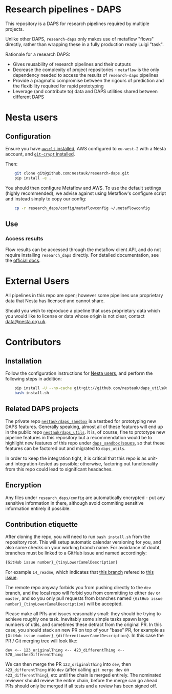 Research pipelines - DAPS
=========================

This repository is a DAPS for research pipelines required by multiple projects.

Unlike other DAPS, `research-daps` only makes use of metaflow "flows" directly, rather than wrapping these in a fully production ready Luigi "task".

Rationale for a research DAPS:
- Gives reusability of research pipelines and their outputs
- Decrease the complexity of project repositories - `metaflow` is the only dependency needed to access the results of `research-daps` pipelines
- Provide a pragmatic compromise between the rigours of prediction and the flexibility required for rapid prototyping
- Leverage (and contribute to) data and DAPS utilities shared between different DAPS

# Nesta users

## Configuration

Ensure you have [`awscli` installed](https://docs.aws.amazon.com/cli/latest/userguide/install-cliv2.html),
 AWS configured to `eu-west-2` with a Nesta account,
  and  [`git-crypt` installed](https://github.com/AGWA/git-crypt/blob/master/INSTALL.md).

Then:

```bash
    git clone git@github.com:nestauk/research-daps.git
    pip install -e .
```
    
You should then configure Metaflow and AWS. To use the default settings (highly recommended), we advise against using Metaflow's configure script and instead simply to copy our config:

```bash
    cp -r research_daps/config/metaflowconfig ~/.metaflowconfig
```

## Use

### Access results

Flow results can be accessed through the metaflow client API, and do not require installing `research_daps` directly. For detailed documentation, see the [official docs](https://docs.metaflow.org/metaflow/client).

# External Users

All pipelines in this repo are open; however some pipelines use proprietary data that Nesta has licensed and cannot share.

Should you wish to reproduce a pipeline that uses proprietary data which you would like to license or data whose origin is not clear, contact data@nesta.org.uk.

# Contributors

## Installation
    
Follow the configuration instructions for [Nesta users](#Configuration), and perform the following steps in addition:

```bash
    pip install -U --no-cache git+git://github.com/nestauk/daps_utils@dev
    bash install.sh
```

## Related DAPS projects

The private repo [`nestauk/daps_sandbox`](https://github.com/nestauk/daps_sandbox) is a testbed for prototyping new DAPS features. Generally speaking, almost all of these features will end up in the public repo [`nestauk/daps_utils`](https://github.com/nestauk/daps_utils). It is, of course, fine to prototype new pipeline features in this repository but a recommendation would be to highlight new features of this repo under [`daps_sandbox` issues](https://github.com/nestauk/daps_sandbox/issues), so that these features can be factored out and migrated to `daps_utils`.

In order to keep the integration tight, it is critical that this repo is as unit- and integration-tested as possible; otherwise, factoring out functionality from this repo could lead to significant headaches.

## Encryption

Any files under `research_daps/config` are automatically encrypted - put any sensitive information in there, although avoid commiting sensitive information entirely if possible.

## Contribution etiquette

After cloning the repo, you will need to run `bash install.sh` from the repository root. This will setup
automatic calendar versioning for you, and also some checks on your working branch name. For avoidance of doubt,
branches must be linked to a GitHub issue and named accordingly:

```bash
{GitHub issue number}_{tinyLowerCamelDescription}
```
For example `14_readme`, which indicates that [this branch](https://github.com/nestauk/research-daps/pull/24) refered to [this issue](https://github.com/nestauk/research-daps/issues/14).

The remote repo anyway forbids you from pushing directly to the `dev` branch, and the local repo will forbid you from committing to either `dev` or `master`, and so you only pull requests from branches named `{GitHub issue number}_{tinyLowerCamelDescription}` will be accepted.

Please make all PRs and issues reasonably small: they should be trying to achieve roughly one task. Inevitably some simple tasks spawn large numbers of utils, and sometimes these detract from the original PR. In this case, you should stack an new PR on top of your "base" PR, for example as `{GitHub issue number}_{differentLowerCamelDescription}`. In this case the PR / Git merging tree will look like:

    dev <-- 123_originalThing <-- 423_differentThing <-- 578_anotherDifferentThing
    
We can then merge the PR `123_originalThing` into `dev`, then `423_differentThing` into `dev` (after calling `git merge dev` on `423_differentThing`), etc until the chain is merged entirely. The nominated reviewer should review the entire chain, before the merge can go ahead. PRs should only be merged if all tests and a review has been signed off.

